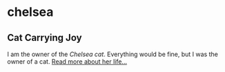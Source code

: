 # chelsea
## Cat Carrying Joy

I am the owner of the *Chelsea cat*. Everything would be fine, but I was the owner of a cat. [Read more about her life...](/about) 
